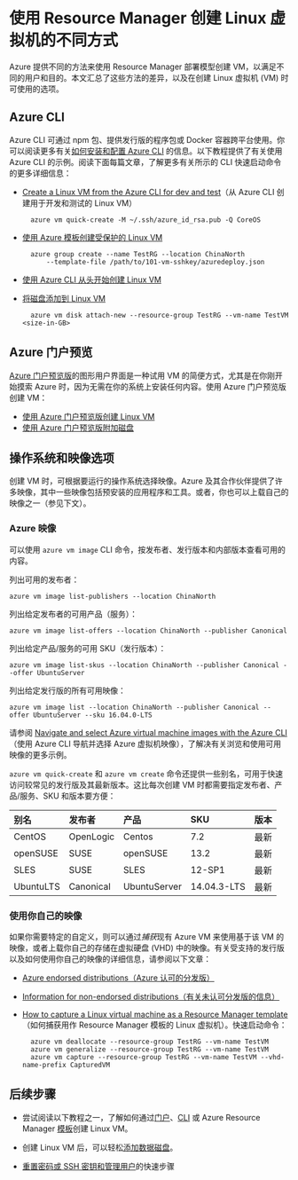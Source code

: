 <properties
	pageTitle="创建 Linux VM 的不同方式 | Azure"
	description="列出在 Azure 上创建 Linux 虚拟机的不同方法，以及指向每种方法的工具和教程的链接。"
	services="virtual-machines-linux"
	documentationCenter=""
	authors="iainfoulds"
	manager="timlt"
	editor=""
	tags="azure-resource-manager"/>

<tags
	ms.service="virtual-machines-linux"
	ms.date="07/06/2016"
	wacn.date="08/15/2016"/>

# 使用 Resource Manager 创建 Linux 虚拟机的不同方式

Azure 提供不同的方法来使用 Resource Manager 部署模型创建 VM，以满足不同的用户和目的。本文汇总了这些方法的差异，以及在创建 Linux 虚拟机 (VM) 时可使用的选项。

## Azure CLI 

Azure CLI 可通过 npm 包、提供发行版的程序包或 Docker 容器跨平台使用。你可以阅读更多有关[如何安装和配置 Azure CLI](/documentation/articles/xplat-cli-install/) 的信息。以下教程提供了有关使用 Azure CLI 的示例。阅读下面每篇文章，了解更多有关所示的 CLI 快速启动命令的更多详细信息：

* [Create a Linux VM from the Azure CLI for dev and test](/documentation/articles/virtual-machines-linux-quick-create-cli/)（从 Azure CLI 创建用于开发和测试的 Linux VM）

		azure vm quick-create -M ~/.ssh/azure_id_rsa.pub -Q CoreOS

* [使用 Azure 模板创建受保护的 Linux VM](/documentation/articles/virtual-machines-linux-create-ssh-secured-vm-from-template/)

		azure group create --name TestRG --location ChinaNorth 
			--template-file /path/to/101-vm-sshkey/azuredeploy.json

* [使用 Azure CLI 从头开始创建 Linux VM](/documentation/articles/virtual-machines-linux-create-cli-complete/)

* [将磁盘添加到 Linux VM](/documentation/articles/virtual-machines-linux-add-disk/)

		azure vm disk attach-new --resource-group TestRG --vm-name TestVM <size-in-GB>

## Azure 门户预览

[Azure 门户预览版](https://portal.azure.cn)的图形用户界面是一种试用 VM 的简便方式，尤其是在你刚开始摸索 Azure 时，因为无需在你的系统上安装任何内容。使用 Azure 门户预览版创建 VM：

* [使用 Azure 门户预览版创建 Linux VM](/documentation/articles/virtual-machines-linux-quick-create-portal/)
* [使用 Azure 门户预览版附加磁盘](/documentation/articles/virtual-machines-linux-attach-disk-portal/)

## 操作系统和映像选项
创建 VM 时，可根据要运行的操作系统选择映像。Azure 及其合作伙伴提供了许多映像，其中一些映像包括预安装的应用程序和工具。或者，你也可以上载自己的映像之一（参见下文）。

### Azure 映像
可以使用 `azure vm image` CLI 命令，按发布者、发行版本和内部版本查看可用的内容。

列出可用的发布者：

	azure vm image list-publishers --location ChinaNorth

列出给定发布者的可用产品（服务）：

	azure vm image list-offers --location ChinaNorth --publisher Canonical

列出给定产品/服务的可用 SKU（发行版本）：

	azure vm image list-skus --location ChinaNorth --publisher Canonical --offer UbuntuServer

列出给定发行版的所有可用映像：

	azure vm image list --location ChinaNorth --publisher Canonical --offer UbuntuServer --sku 16.04.0-LTS

请参阅 [Navigate and select Azure virtual machine images with the Azure CLI](/documentation/articles/virtual-machines-linux-cli-ps-findimage/)（使用 Azure CLI 导航并选择 Azure 虚拟机映像），了解决有关浏览和使用可用映像的更多示例。

`azure vm quick-create` 和 `azure vm create` 命令还提供一些别名，可用于快速访问较常见的发行版及其最新版本。这比每次创建 VM 时都需要指定发布者、产品/服务、SKU 和版本要方便：

| 别名 | 发布者 | 产品 | SKU | 版本 |
|:----------|:----------|:-------------|:------------|:--------|
| CentOS | OpenLogic | Centos | 7\.2 | 最新 |
| openSUSE | SUSE | openSUSE | 13\.2 | 最新 |
| SLES | SUSE | SLES | 12-SP1 | 最新 |
| UbuntuLTS | Canonical | UbuntuServer | 14\.04.3-LTS | 最新 |

### 使用你自己的映像

如果你需要特定的自定义，则可以通过*捕获*现有 Azure VM 来使用基于该 VM 的映像，或者上载你自己的存储在虚拟硬盘 (VHD) 中的映像。有关受支持的发行版以及如何使用你自己的映像的详细信息，请参阅以下文章：

* [Azure endorsed distributions（Azure 认可的分发版）](/documentation/articles/virtual-machines-linux-endorsed-distros/)

* [Information for non-endorsed distributions（有关未认可分发版的信息）](/documentation/articles/virtual-machines-linux-create-upload-generic/)

* [How to capture a Linux virtual machine as a Resource Manager template](/documentation/articles/virtual-machines-linux-capture-image/)（如何捕获用作 Resource Manager 模板的 Linux 虚拟机）。快速启动命令：

		azure vm deallocate --resource-group TestRG --vm-name TestVM
		azure vm generalize --resource-group TestRG --vm-name TestVM
		azure vm capture --resource-group TestRG --vm-name TestVM --vhd-name-prefix CapturedVM

## 后续步骤

* 尝试阅读以下教程之一，了解如何通过[门户](/documentation/articles/virtual-machines-linux-quick-create-portal/)、[CLI](/documentation/articles/virtual-machines-linux-quick-create-cli/) 或 Azure Resource Manager [模板](/documentation/articles/virtual-machines-linux-cli-deploy-templates/)创建 Linux VM。

* 创建 Linux VM 后，可以轻松[添加数据磁盘](/documentation/articles/virtual-machines-linux-add-disk/)。

* [重置密码或 SSH 密钥和管理用户](/documentation/articles/virtual-machines-linux-using-vmaccess-extension/)的快速步骤

<!---HONumber=Mooncake_0808_2016-->